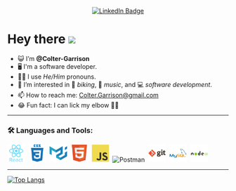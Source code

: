 <p align="center">
<a href="https://www.linkedin.com/in/colter-garrison/"><img src="https://img.shields.io/badge/LinkedIn-blue?style=for-the-badge&logo=linkedin&logoColor=white" alt="LinkedIn Badge"></a>
</p>
<h1>Hey there <img src="https://media.giphy.com/media/hvRJCLFzcasrR4ia7z/giphy.gif" width="40"></h1>

- 😺 I’m **@Colter-Garrison**
- 🖥 I'm a software developer.
- 🙋‍♂️ I use *He/Him* pronouns.
- 👀 I’m interested in 🚵 *biking*, 🤘 *music*, and 💻 *software development*.
- 📫 How to reach me: Colter.Garrison@gmail.com
- 😂 Fun fact: I can lick my elbow 👅💪
---
### 🛠 Languages and Tools:
<p>
<img src="https://github.com/devicons/devicon/blob/master/icons/react/react-original-wordmark.svg" title="React" alt="React" width="40" height="40"/>&nbsp;
<img src="https://github.com/devicons/devicon/blob/master/icons/css3/css3-plain-wordmark.svg"  title="CSS3" alt="CSS" width="40" height="40"/>&nbsp;
<img src="https://github.com/devicons/devicon/blob/master/icons/materialui/materialui-original.svg" title="Material UI" alt="Material UI" width="40" height="40"/>&nbsp;
<img src="https://github.com/devicons/devicon/blob/master/icons/html5/html5-original.svg" title="HTML5" alt="HTML" width="40" height="40"/>&nbsp;
<img src="https://github.com/devicons/devicon/blob/master/icons/javascript/javascript-original.svg" title="JavaScript" alt="JavaScript" width="40" height="40"/>&nbsp;
<img src="https://www.vectorlogo.zone/logos/getpostman/getpostman-icon.svg" title="Postman"  alt="Postman" width="40" height="40"/>&nbsp;
<img src="https://github.com/devicons/devicon/blob/master/icons/git/git-original-wordmark.svg" title="Git" **alt="Git" width="40" height="40"/>&nbsp;
<img src="https://github.com/devicons/devicon/blob/master/icons/mysql/mysql-original-wordmark.svg" title="MySQL"  alt="MySQL" width="40" height="40"/>&nbsp;
<img src="https://github.com/devicons/devicon/blob/master/icons/nodejs/nodejs-original-wordmark.svg" title="NodeJS" alt="NodeJS" width="40" height="40"/>&nbsp;
</p>

---

[![Top Langs](https://github-readme-stats.vercel.app/api/top-langs/?username=Colter-Garrison&layout=compact&theme=vision-friendly-dark)](https://github.com/anuraghazra/github-readme-stats)
